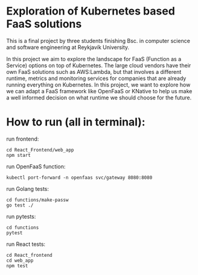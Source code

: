 # Exploration of Kubernetes based FaaS solutions

This is a final project by three students finishing Bsc. in computer science and software engineering at Reykjavík University. 

In this project we aim to explore the landscape for FaaS (Function as a Service) options on top of Kubernetes. The large cloud vendors have their own FaaS solutions such as AWS:Lambda, but that involves a different runtime, metrics and monitoring services for companies that are already running everything on Kubernetes. In this project, we want to explore how we can adapt a FaaS framework like OpenFaaS or KNative to help us make a well informed decision on what runtime we should choose for the future.  

# How to run (all in terminal):

run frontend:

    cd React_Frontend/web_app
    npm start
    

run OpenFaaS function:

    kubectl port-forward -n openfaas svc/gateway 8080:8080


run Golang tests:

    cd functions/make-passw
    go test ./


run pytests:

    cd functions
    pytest

run React tests:

    cd React_frontend
    cd web_app
    npm test